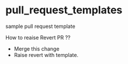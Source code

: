 # pull_request_templates
sample pull request template

How to reaise Revert PR ??
- Merge this change
- Raise revert with template.
